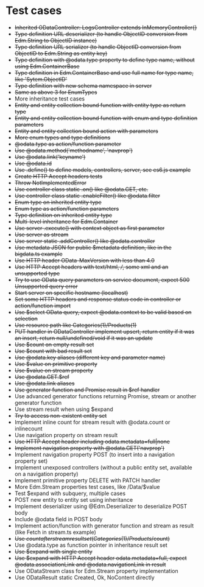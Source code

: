 # Test cases

* ~~Inherited ODataController: LogsController extends InMemoryController{}~~
* ~~Type definition URL deserializer (to handle ObjectID conversion from Edm.String to ObjectID instance)~~
* ~~Type definition URL serializer (to handle ObjectID conversion from ObjectID to Edm.String as entity key)~~
* ~~Type definition with @odata.type property to define type name, without using Edm.ContainerBase~~
* ~~Type definition in Edm.ContainerBase and use full name for type name, like 'Sytem.ObjectID'~~
* ~~Type definition with new schema namespace in server~~
* ~~Same as above 3 for EnumTypes~~
* More inheritance test cases
* ~~Entity and entity collection bound function with entity type as return type~~
* ~~Entity and entity collection bound function with enum and type definition parameters~~
* ~~Entity and entity collection bound action with parameters~~
* ~~More enum types and type definitions~~
* ~~@odata.type as action/function parameter~~
* ~~Use @odata.method('methodname', 'navprop')~~
* ~~Use @odata.link('keyname')~~
* ~~Use @odata.id~~
* ~~Use .define() to define models, controllers, server, see es6.js example~~
* ~~Create HTTP Accept headers tests~~
* ~~Throw NotImplementedError~~
* ~~Use controller class static .on() like @odata.GET, etc.~~
* ~~Use controller class static .enableFilter() like @odata.filter~~
* ~~Enum type on inherited entity type~~
* ~~Enum type as action/function parameters~~
* ~~Type definition on inherited entity type~~
* ~~Multi-level inheritance for Edm.Container~~ 
* ~~Use server .execute() with context object as first parameter~~
* ~~Use server as stream~~
* ~~Use server static .addController() like @odata.controller~~
* ~~Use metadata JSON for public $metadata definition, like in the bigdata.ts example~~
* ~~Use HTTP header OData-MaxVersion with less than 4.0~~
* ~~Use HTTP Accept headers with text/html, */*, some xml and an unsupported type~~
* ~~Try to use OData query parameters on service document, expect 500 Unsupported query error~~
* ~~Start server on specific hostname (localhost)~~
* ~~Set some HTTP headers and response status code in controller or action/function import~~
* ~~Use $select OData query, expect @odata.context to be valid based on selection~~
* ~~Use resource path like Categories(1)/Products(1)~~
* ~~PUT handler in ODataController implement upsert, return entity if it was an insert, return null/undefined/void if it was an update~~
* ~~Use $count on empty result set~~
* ~~Use $count with bad result set~~
* ~~Use @odata.key aliases (different key and parameter name)~~
* ~~Use $value on primitive property~~
* ~~Use $value on stream property~~
* ~~Use @odata.GET.$ref~~
* ~~Use @odata.link aliases~~
* ~~Use generator function and Promise result in $ref handler~~
* Use advanced generator functions returning Promise, stream or another generator function
* Use stream result when using $expand
* ~~Try to access non-existent entity set~~
* Implement inline count for stream result with @odata.count or inlinecount
* Use navigation property on stream result
* ~~Use HTTP Accept header including odata.metadata=full|none~~
* ~~Implement navigation property with @odata.GET('navprop')~~
* Implement navigation property POST (to insert into a navigation property set)
* Implement unexposed controllers (without a public entity set, available on a navigation property)
* Implement primitive property DELETE with PATCH handler
* More Edm.Stream properties test cases, like /Data/$value
* Test $expand with subquery, multiple cases
* POST new entity to entity set using inheritance
* Implement deserializer using @Edm.Deserializer to deserialize POST body
* Include @odata field in POST body
* Implement action/function with generator function and stream as result (like Fetch in stream.ts example)
* ~~Use $count after stream result set (Categories(1)/Products/$count)~~
* Use @odata.type as function pointer in inheritance result set
* ~~Use $expand with single entity~~
* ~~Use $expand with HTTP Accept header odata.metadata=full, expect @odata.associationLink and @odata.navigationLink in result~~
* Use ODataStream class for Edm.Stream property implementation
* Use ODataResult static Created, Ok, NoContent directly
